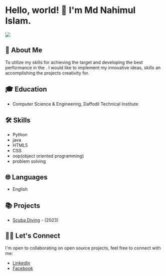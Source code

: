 # Hello, world! 👋 I'm Md Nahimul Islam.

<a href="https://www.linkedin.com/in/md-nahimul-islam-138631291/" target="_blank">
 <img src="https://img.shields.io/badge/linkedin-%230077B5.svg?&style=for-the-badge&logo=linkedin&logoColor=white" />
</a>

## 🚀 About Me

To utilize my skills for achieving the target and developing the best performance in the . I would like to implement my innovative ideas, skills an accomplishing the projects creativity for.

## 🎓 Education

- Computer Science & Engineering, Daffodil Technical Institute


## 🛠 Skills

- Python
- java
- HTML5
- CSS
- oop(object oriented programming)
- problem solving

## 🌐 Languages

- English 

## 📚 Projects

- [Scuba Diving](https://github.com/Leranlinx/web-design/tree/main/Amazon-website) - (2023)

## 👨‍💻 Let's Connect

I'm open to collaborating on open source projects, feel free to connect with me:

- [LinkedIn](https://www.linkedin.com/in/md-nahimul-islam-138631291/)
- [Facebook](https://www.facebook.com/rafi.sd.773/)
